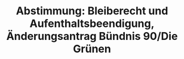 ---
layout: abstimmung
title: "Abstimmung: Bleiberecht und Aufenthaltsbeendigung, Änderungsantrag Bündnis 90/Die Grünen"
categories:
 - Inneres
tags:
 - Bleiberecht
 - Integration
 - Asyl
abstimmung:
 legislaturperiode: 18
 bundestagssitzung: 115
 abstimmung: 1
links:
 - title: https://www.bundestag.de/parlament/plenum/abstimmung/abstimmung?id=346
   url: https://www.bundestag.de/parlament/plenum/abstimmung/abstimmung?id=346
 - title: http://www.abgeordnetenwatch.de/neubestimmung_bleiberecht_und_aufenthaltsbeendigung_fuer_fluechtlinge-1105-757.html
   url: http://www.abgeordnetenwatch.de/neubestimmung_bleiberecht_und_aufenthaltsbeendigung_fuer_fluechtlinge-1105-757.html
data:
 - title: Abstimmungsergebnis 20150702_1-data.pdf
   url: /res/abstimmungsliste/20150702_1-data.pdf
 - title: Abstimmungsergebnis 20150702_1_xls-data.csv
   url: /res/abstimmungsliste/analyses/20150702_1_xls-data.csv
documents:
 - title: Drucksache 18/04097.pdf
   url: http://dip21.bundestag.de/dip21/btd/18/040/1804097.pdf
   local: /res/abstimmungsdaten/018-115-01/1804097.pdf
 - title: Drucksache 18/04199.pdf
   url: http://dip21.bundestag.de/dip21/btd/18/041/1804199.pdf
   local: /res/abstimmungsdaten/018-115-01/1804199.pdf
 - title: Drucksache 18/05420.pdf
   url: http://dip21.bundestag.de/dip21/btd/18/054/1805420.pdf
   local: /res/abstimmungsdaten/018-115-01/1805420.pdf
 - title: Drucksache 18/05423.pdf
   url: http://dip21.bundestag.de/dip21/btd/18/054/1805423.pdf
   local: /res/abstimmungsdaten/018-115-01/1805423.pdf
preview: |
     Deutscher Bundestag
    
     115. Sitzung des Deutschen Bundestages
     am Donnerstag, 2.Juli 2015
    
     Endgültiges Ergebnis der Namentlichen Abstimmung Nr. 1
    
     Änderungsantrag der Abgeordneten Volker Beck (Köln), Luise Amtsberg, Brigitte Pothmer,
     weiterer Abgeordneter und der Fraktion BÜNDNIS 90/DIE GRÜNEN
     zu der zweiten Beratung des Gesetzentwurfs der Bundesregierung
     Entwurf eines Gesetzes zur Neubestimmung des Bleiberechts und der
     Aufenthaltsbeendigung
     - Drs. 18/4097, 18/4199, 18/5420 und 18/5423 -
    
     Abgegebene Stimmen insgesamt:
     Nicht abgegebene Stimmen:
     Ja-Stimmen:
    
     592
     39
     58
    
     Nein-Stimmen:
    
     474
    
     Enthaltungen:
    
     60
    
     Ungültige:
    
     Berlin, den 02.07.2015
    
     0
    
     Beginn: 20:23
     Ende: 20:25
---